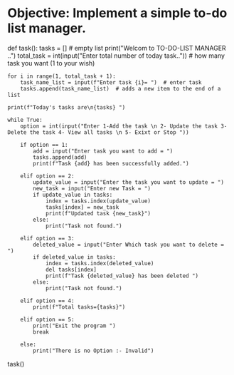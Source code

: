 # Objective: Implement a simple to-do list manager.

def task():
tasks = [] # empty list
print("Welcom to TO-DO-LIST MANAGER ..")
total_task = int(input("Enter total number of today task..")) # how many task you want (1 to your wish)

    for i in range(1, total_task + 1):
        task_name_list = input(f"Enter task {i}= ")  # enter task
        tasks.append(task_name_list)  # adds a new item to the end of a list

    print(f"Today's tasks are\n{tasks} ")

    while True:
        option = int(input("Enter 1-Add the task \n 2- Update the task 3- Delete the task 4- View all tasks \n 5- Exixt or Stop "))

        if option == 1:
            add = input("Enter task you want to add = ")
            tasks.append(add)
            print(f"Task {add} has been successfully added.")

        elif option == 2:
            update_value = input("Enter the task you want to update = ")
            new_task = input("Enter new Task = ")
            if update_value in tasks:
                index = tasks.index(update_value)
                tasks[index] = new_task
                print(f"Updated task {new_task}")
            else:
                print("Task not found.")

        elif option == 3:
            deleted_value = input("Enter Which task you want to delete = ")
            if deleted_value in tasks:
                index = tasks.index(deleted_value)
                del tasks[index]
                print(f"Task {deleted_value} has been deleted ")
            else:
                print("Task not found.")

        elif option == 4:
            print(f"Total tasks={tasks}")

        elif option == 5:
            print("Exit the program ")
            break

        else:
            print("There is no Option :- Invalid")

task()
